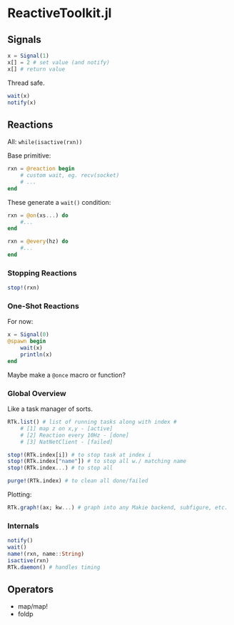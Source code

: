 # ReactiveToolkit.jl

## Signals

```julia
x = Signal(1)
x[] = 2 # set value (and notify)
x[] # return value
```

Thread safe.


```julia
wait(x)
notify(x)
```

## Reactions


All: `while(isactive(rxn))`

Base primitive:

```julia
rxn = @reaction begin
    # custom wait, eg. recv(socket)
    # ...
end
```

These generate a `wait()` condition:

```julia
rxn = @on(xs...) do
    #...
end
```

```julia
rxn = @every(hz) do
    #...
end
```

### Stopping Reactions
```julia
stop!(rxn)
```

### One-Shot Reactions
For now:
```julia
x = Signal(0)
@spawn begin
    wait(x)
    println(x)
end
```
Maybe make a `@once` macro or function?

### Global Overview
Like a task manager of sorts.

```julia
RTk.list() # list of running tasks along with index #
    # [1] map z on x,y - [active]
    # [2] Reaction every 10Hz - [done]
    # [3] NatNetClient - [failed]
```

```julia
stop!(RTk.index[i]) # to stop task at index i
stop!(RTk.index["name"]) # to stop all w./ matching name
stop!(RTk.index...) # to stop all
```

```julia
purge!(RTk.index) # to clean all done/failed
```


Plotting:
```julia
RTk.graph!(ax; kw...) # graph into any Makie backend, subfigure, etc.
```

### Internals
```julia
notify()
wait()
name!(rxn, name::String)
isactive(rxn)
RTk.daemon() # handles timing
```

## Operators

* map/map!
* foldp
